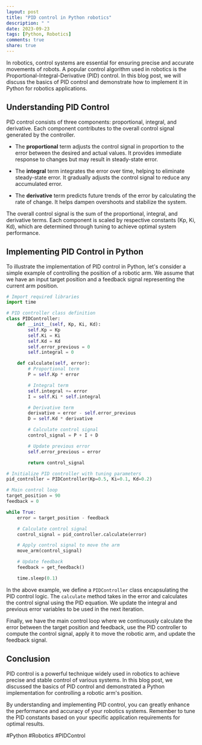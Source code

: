 ```yaml
---
layout: post
title: "PID control in Python robotics"
description: " "
date: 2023-09-23
tags: [Python, Robotics]
comments: true
share: true
---
```


In robotics, control systems are essential for ensuring precise and accurate movements of robots. A popular control algorithm used in robotics is the Proportional-Integral-Derivative (PID) control. In this blog post, we will discuss the basics of PID control and demonstrate how to implement it in Python for robotics applications.

## Understanding PID Control

PID control consists of three components: proportional, integral, and derivative. Each component contributes to the overall control signal generated by the controller.

- The **proportional** term adjusts the control signal in proportion to the error between the desired and actual values. It provides immediate response to changes but may result in steady-state error.

- The **integral** term integrates the error over time, helping to eliminate steady-state error. It gradually adjusts the control signal to reduce any accumulated error.

- The **derivative** term predicts future trends of the error by calculating the rate of change. It helps dampen overshoots and stabilize the system.

The overall control signal is the sum of the proportional, integral, and derivative terms. Each component is scaled by respective constants (Kp, Ki, Kd), which are determined through tuning to achieve optimal system performance.

## Implementing PID Control in Python

To illustrate the implementation of PID control in Python, let's consider a simple example of controlling the position of a robotic arm. We assume that we have an input target position and a feedback signal representing the current arm position.

```python
# Import required libraries
import time

# PID controller class definition
class PIDController:
    def __init__(self, Kp, Ki, Kd):
        self.Kp = Kp
        self.Ki = Ki
        self.Kd = Kd
        self.error_previous = 0
        self.integral = 0

    def calculate(self, error):
        # Proportional term
        P = self.Kp * error

        # Integral term
        self.integral += error
        I = self.Ki * self.integral

        # Derivative term
        derivative = error - self.error_previous
        D = self.Kd * derivative

        # Calculate control signal
        control_signal = P + I + D

        # Update previous error
        self.error_previous = error

        return control_signal

# Initialize PID controller with tuning parameters
pid_controller = PIDController(Kp=0.5, Ki=0.1, Kd=0.2)

# Main control loop
target_position = 90
feedback = 0

while True:
    error = target_position - feedback

    # Calculate control signal
    control_signal = pid_controller.calculate(error)

    # Apply control signal to move the arm
    move_arm(control_signal)

    # Update feedback
    feedback = get_feedback()

    time.sleep(0.1)
```

In the above example, we define a `PIDController` class encapsulating the PID control logic. The `calculate` method takes in the error and calculates the control signal using the PID equation. We update the integral and previous error variables to be used in the next iteration.

Finally, we have the main control loop where we continuously calculate the error between the target position and feedback, use the PID controller to compute the control signal, apply it to move the robotic arm, and update the feedback signal.

## Conclusion

PID control is a powerful technique widely used in robotics to achieve precise and stable control of various systems. In this blog post, we discussed the basics of PID control and demonstrated a Python implementation for controlling a robotic arm's position.

By understanding and implementing PID control, you can greatly enhance the performance and accuracy of your robotics systems. Remember to tune the PID constants based on your specific application requirements for optimal results.

#Python #Robotics #PIDControl